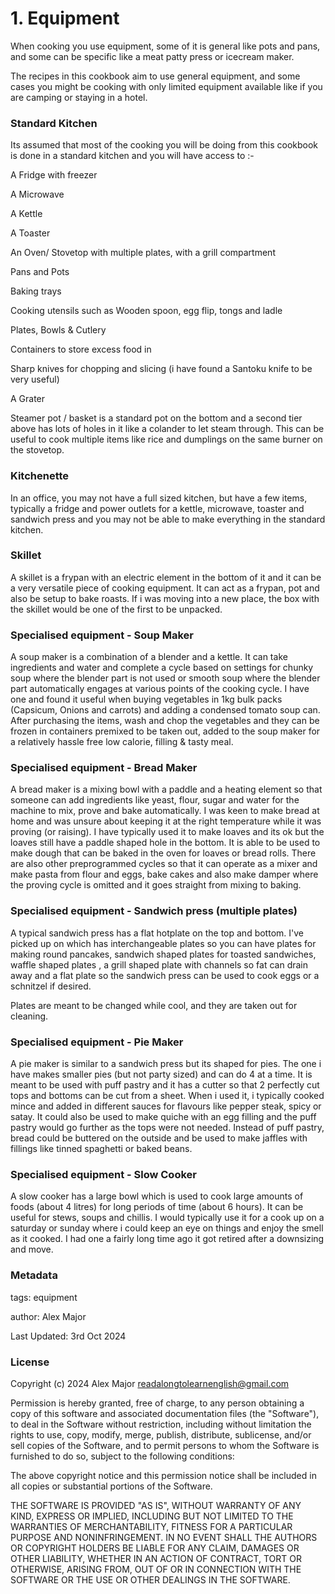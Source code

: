 # 1. Equipment

When cooking you use equipment, some of it is general like pots and pans, and some can be specific like a meat patty press or icecream maker.

The recipes in this cookbook aim to use general equipment, and some cases you might be cooking with only limited equipment available like if
 you are camping or staying in a hotel. 




### Standard Kitchen

Its assumed that most of the cooking you will be doing from this cookbook is done in a standard kitchen and you will have access to :-

A Fridge with freezer

A Microwave

A Kettle

A Toaster

An Oven/ Stovetop with multiple plates, with a grill compartment

Pans and Pots

Baking trays

Cooking utensils such as Wooden spoon, egg flip, tongs and ladle

Plates, Bowls & Cutlery

Containers to store excess food in

Sharp knives for chopping and slicing (i have found a Santoku knife to be very useful)

A Grater

Steamer pot / basket is a standard pot on the bottom and a second tier above has lots of holes in it like a colander to let steam through. This can be useful to cook multiple items like rice and dumplings on the same burner on the stovetop. 

### Kitchenette

In an office, you may not have a full sized kitchen, but have a few items, typically a fridge and power outlets for a kettle, microwave, toaster and sandwich press and you may not be able to make everything in the standard kitchen. 


### Skillet
A skillet is a frypan with an electric element in the bottom of it and it can be a very versatile piece of cooking equipment. 
It can act as a frypan, pot and also be setup to bake roasts. If i was moving into a new place, the box with the skillet would be one of the first to be unpacked. 


### Specialised equipment - Soup Maker

A soup maker is a combination of a blender and a kettle. It can take ingredients and water and complete a cycle based on settings for chunky soup where the blender part is not used or smooth soup where the blender part automatically engages at various points of the cooking cycle.  I have one and found it useful when buying vegetables in 1kg bulk packs (Capsicum, Onions and carrots) and adding a condensed tomato soup can. After purchasing the items, wash and chop the vegetables and they can be frozen in containers premixed to be taken out, added to the soup maker for a relatively hassle free low calorie, filling & tasty meal. 

### Specialised equipment - Bread Maker

A bread maker is a mixing bowl with a paddle and a heating element so that someone can add ingredients like yeast, flour, sugar and water for the machine to mix, prove and bake automatically. I was keen to make bread at home and was unsure about keeping it at the right temperature while it was proving (or raising). I have typically used it to make loaves and its ok but the loaves still have a paddle shaped hole in the bottom. It is able to be used to make dough that can be baked in the oven for loaves or bread rolls. There are also other preprogrammed cycles so that it can operate as a mixer and make pasta from flour and eggs, bake cakes and also make damper where the proving cycle is omitted and it goes straight from mixing to baking. 

### Specialised equipment - Sandwich press (multiple plates)

A typical sandwich press has a flat hotplate on the top and bottom. I've picked up on which has interchangeable plates so you can have plates for making round pancakes, sandwich shaped plates for toasted sandwiches, waffle shaped plates , a grill shaped plate with channels so fat can drain away and a flat plate so the sandwich press can be used to cook eggs or a schnitzel if desired. 

Plates are meant to be changed while cool, and they are taken out for cleaning. 


### Specialised equipment - Pie Maker

A pie maker is similar to a sandwich press but its shaped for pies. The one i have makes smaller pies (but not party sized) and can do 4 at a time. 
It is meant to be used with puff pastry and it has a cutter so that 2 perfectly cut tops and bottoms can be cut from a sheet. When i used it, i typically cooked mince and added in different sauces for flavours like pepper steak, spicy or satay. It could also be used to make quiche with an egg filling and the puff pastry would go further as the tops were not needed. Instead of puff pastry, bread could be buttered on the outside and be used to make jaffles with fillings like tinned spaghetti or baked beans. 

### Specialised equipment - Slow Cooker

A slow cooker has a large bowl which is used to cook large amounts of foods (about 4 litres) for long periods of time (about 6 hours). It can be useful for stews, soups and chillis. I would typically use it for a cook up on a saturday or sunday where i could keep an eye on things and enjoy the smell as it cooked. I had one a fairly long time ago it got retired after a downsizing and move. 



### Metadata

tags: equipment


author: Alex Major

Last Updated: 3rd Oct 2024


### License 
Copyright (c) 2024 Alex Major <readalongtolearnenglish@gmail.com>

Permission is hereby granted, free of charge, to any person
obtaining a copy of this software and associated documentation
files (the "Software"), to deal in the Software without
restriction, including without limitation the rights to use,
copy, modify, merge, publish, distribute, sublicense, and/or sell
copies of the Software, and to permit persons to whom the
Software is furnished to do so, subject to the following
conditions:

The above copyright notice and this permission notice shall be
included in all copies or substantial portions of the Software.

THE SOFTWARE IS PROVIDED "AS IS", WITHOUT WARRANTY OF ANY KIND,
EXPRESS OR IMPLIED, INCLUDING BUT NOT LIMITED TO THE WARRANTIES
OF MERCHANTABILITY, FITNESS FOR A PARTICULAR PURPOSE AND
NONINFRINGEMENT. IN NO EVENT SHALL THE AUTHORS OR COPYRIGHT
HOLDERS BE LIABLE FOR ANY CLAIM, DAMAGES OR OTHER LIABILITY,
WHETHER IN AN ACTION OF CONTRACT, TORT OR OTHERWISE, ARISING
FROM, OUT OF OR IN CONNECTION WITH THE SOFTWARE OR THE USE OR
OTHER DEALINGS IN THE SOFTWARE.
